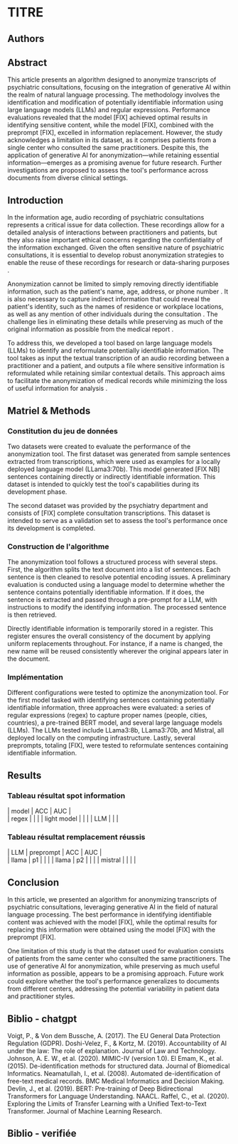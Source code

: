# TITRE

## Authors

## Abstract
This article presents an algorithm designed to anonymize transcripts of psychiatric consultations, focusing on the integration of generative AI within the realm of natural language processing. The methodology involves the identification and modification of potentially identifiable information using large language models (LLMs) and regular expressions. Performance evaluations revealed that the model [FIX] achieved optimal results in identifying sensitive content, while the model [FIX], combined with the preprompt [FIX], excelled in information replacement. However, the study acknowledges a limitation in its dataset, as it comprises patients from a single center who consulted the same practitioners. Despite this, the application of generative AI for anonymization—while retaining essential information—emerges as a promising avenue for future research. Further investigations are proposed to assess the tool's performance across documents from diverse clinical settings.

## Introduction
In the information age, audio recording of psychiatric consultations represents a critical issue for data collection. These recordings allow for a detailed analysis of interactions between practitioners and patients, but they also raise important ethical concerns regarding the confidentiality of the information exchanged. Given the often sensitive nature of psychiatric consultations, it is essential to develop robust anonymization strategies to enable the reuse of these recordings for research or data-sharing purposes .

Anonymization cannot be limited to simply removing directly identifiable information, such as the patient's name, age, address, or phone number . It is also necessary to capture indirect information that could reveal the patient's identity, such as the names of residence or workplace locations, as well as any mention of other individuals during the consultation . The challenge lies in eliminating these details while preserving as much of the original information as possible from the medical report .

To address this, we developed a tool based on large language models (LLMs) to identify and reformulate potentially identifiable information. The tool takes as input the textual transcription of an audio recording between a practitioner and a patient, and outputs a file where sensitive information is reformulated while retaining similar contextual details. This approach aims to facilitate the anonymization of medical records while minimizing the loss of useful information for analysis .

## Matriel & Methods
### Constitution du jeu de données
Two datasets were created to evaluate the performance of the anonymization tool. The first dataset was generated from sample sentences extracted from transcriptions, which were used as examples for a locally deployed language model (LLama3:70b). This model generated [FIX NB] sentences containing directly or indirectly identifiable information. This dataset is intended to quickly test the tool's capabilities during its development phase.

The second dataset was provided by the psychiatry department and consists of [FIX] complete consultation transcriptions. This dataset is intended to serve as a validation set to assess the tool's performance once its development is completed.

### Construction de l'algorithme
The anonymization tool follows a structured process with several steps. First, the algorithm splits the text document into a list of sentences. Each sentence is then cleaned to resolve potential encoding issues. A preliminary evaluation is conducted using a language model to determine whether the sentence contains potentially identifiable information. If it does, the sentence is extracted and passed through a pre-prompt for a LLM, with instructions to modify the identifying information. The processed sentence is then retrieved.

Directly identifiable information is temporarily stored in a register. This register ensures the overall consistency of the document by applying uniform replacements throughout. For instance, if a name is changed, the new name will be reused consistently wherever the original appears later in the document.

### Implémentation
Different configurations were tested to optimize the anonymization tool. For the first model tasked with identifying sentences containing potentially identifiable information, three approaches were evaluated: a series of regular expressions (regex) to capture proper names (people, cities, countries), a pre-trained BERT model, and several large language models (LLMs). The LLMs tested include LLama3:8b, LLama3:70b, and Mistral, all deployed locally on the computing infrastructure. Lastly, several preprompts, totaling [FIX], were tested to reformulate sentences containing identifiable information.

## Results
### Tableau résultat spot information
| model       | ACC | AUC |   
| regex       |     |     |
| light model |     |     |
| LLM         |     |     |

### Tableau résultat remplacement réussis
| LLM     | preprompt | ACC | AUC |   
| llama   | p1        |     |     |
| llama   | p2        |     |     |
| mistral |           |     |     |

## Conclusion
In this article, we presented an algorithm for anonymizing transcripts of psychiatric consultations, leveraging generative AI in the field of natural language processing. The best performance in identifying identifiable content was achieved with the model [FIX], while the optimal results for replacing this information were obtained using the model [FIX] with the preprompt [FIX].

One limitation of this study is that the dataset used for evaluation consists of patients from the same center who consulted the same practitioners. The use of generative AI for anonymization, while preserving as much useful information as possible, appears to be a promising approach. Future work could explore whether the tool's performance generalizes to documents from different centers, addressing the potential variability in patient data and practitioner styles.

## Biblio - chatgpt
Voigt, P., & Von dem Bussche, A. (2017). The EU General Data Protection Regulation (GDPR).
Doshi-Velez, F., & Kortz, M. (2019). Accountability of AI under the law: The role of explanation. Journal of Law and Technology.
Johnson, A. E. W., et al. (2020). MIMIC-IV (version 1.0).
El Emam, K., et al. (2015). De-identification methods for structured data. Journal of Biomedical Informatics.
Neamatullah, I., et al. (2008). Automated de-identification of free-text medical records. BMC Medical Informatics and Decision Making.
Devlin, J., et al. (2019). BERT: Pre-training of Deep Bidirectional Transformers for Language Understanding. NAACL.
Raffel, C., et al. (2020). Exploring the Limits of Transfer Learning with a Unified Text-to-Text Transformer. Journal of Machine Learning Research.

## Biblio - verifiée
